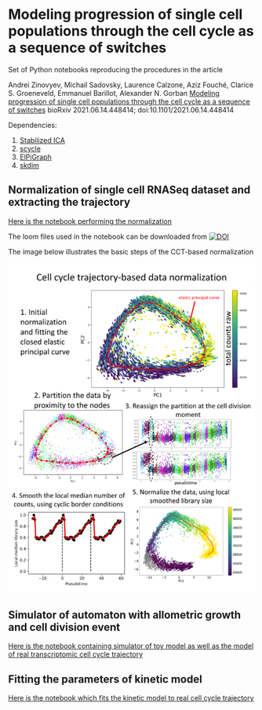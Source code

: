 # Modeling progression of single cell populations through the cell cycle as a sequence of switches

Set of Python notebooks reproducing the procedures in the article 

Andrei Zinovyev, Michail Sadovsky, Laurence Calzone, Aziz Fouché, Clarice S. Groeneveld, Emmanuel Barillot, Alexander N. Gorban
[Modeling progression of single cell populations through the cell cycle as a sequence of switches](https://www.biorxiv.org/content/10.1101/2021.06.14.448414v1) 
bioRxiv 2021.06.14.448414; doi:10.1101/2021.06.14.448414

Dependencies:

1. [Stabilized ICA](https://github.com/ncaptier/Stabilized_ICA)
2. [scycle](https://github.com/csgroen/scycle)
3. [ElPiGraph](https://github.com/j-bac/elpigraph-python)
4. [skdim](https://github.com/j-bac/scikit-dimension)

## Normalization of single cell RNASeq dataset and extracting the trajectory

[Here is the notebook performing the normalization](https://github.com/auranic/CellCycleTrajectory_SegmentModel/blob/main/notebooks/CCT_Normalization_Computation.ipynb)

The loom files used in the notebook can be downloaded from [![DOI](https://zenodo.org/badge/DOI/10.5281/zenodo.5017357.svg)](https://doi.org/10.5281/zenodo.5017357)

The image below illustrates the basic steps of the CCT-based normalization

![image](https://github.com/auranic/CellCycleTrajectory_SegmentModel/blob/main/images/CCT_based_normalization_small.png)


## Simulator of automaton with allometric growth and cell division event

[Here is the notebook containing simulator of toy model as well as the model of real transcriptomic cell cycle trajectory](https://github.com/auranic/CellCycleTrajectory_SegmentModel/blob/main/notebooks/CellCycle_Modeling_SimpleSwitches.ipynb)


## Fitting the parameters of kinetic model

[Here is the notebook which fits the kinetic model to real cell cycle trajectory](https://github.com/auranic/CellCycleTrajectory_SegmentModel/blob/main/notebooks/CellCycleManuscript_ModelingCCT.ipynb)

